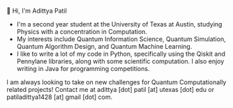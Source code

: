 👋 Hi, I'm Adittya Patil

- I'm a second year student at the University of Texas at Austin, studying Physics with a concentration in Computation.
- My interests include Quantum Information Science, Quantum Simulation, Quantum Algorithm Design, and Quantum Machine Learning.
- I like to write a lot of my code in Python, specifically using the Qiskit and Pennylane libraries, along with some scientific computation. I also enjoy writing in   Java for programming competitions.

I am always looking to take on new challenges for Quantum Computationally related projects! Contact me at adittya [dot] patil [at] utexas [dot] edu or patiladittya1428 [at] gmail [dot] com.
